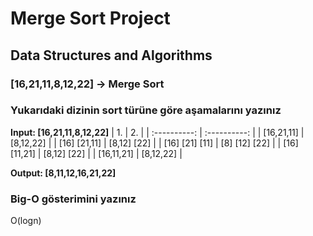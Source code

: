 # Merge Sort Project

## Data Structures and Algorithms

### [16,21,11,8,12,22] -> Merge Sort

### Yukarıdaki dizinin sort türüne göre aşamalarını yazınız

**Input: [16,21,11,8,12,22]**
| 1. | 2. |
| :----------: | :----------: |
| [16,21,11] | [8,12,22] |
| [16] [21,11] | [8,12] [22] |
| [16] [21] [11] | [8] [12] [22] |
| [16] [11,21] | [8,12] [22] |
| [16,11,21] | [8,12,22] |


**Output: [8,11,12,16,21,22]**

### Big-O gösterimini yazınız

O(logn)